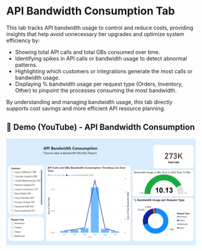 # API Bandwidth Consumption Tab

This tab tracks API bandwidth usage to control and reduce costs, providing insights that help avoid unnecessary tier upgrades and optimize system efficiency by:
- Showing total API calls and total GBs consumed over time.
- Identifying spikes in API calls or bandwidth usage to detect abnormal patterns.
- Highlighting which customers or integrations generate the most calls or bandwidth usage.
- Displaying % bandwidth usage per request type (Orders, Inventory, Other) to pinpoint the processes consuming the most bandwidth.

By understanding and managing bandwidth usage, this tab directly supports cost savings and more efficient API resource planning.


## 🎥 Demo (YouTube) - API Bandwidth Consumption

[![Watch the video](/Dashboard%20Screenshots/API%20Bandwidth%20Tab%20Screenshot.png)](https://youtu.be/0fhfkhEoZoY)


